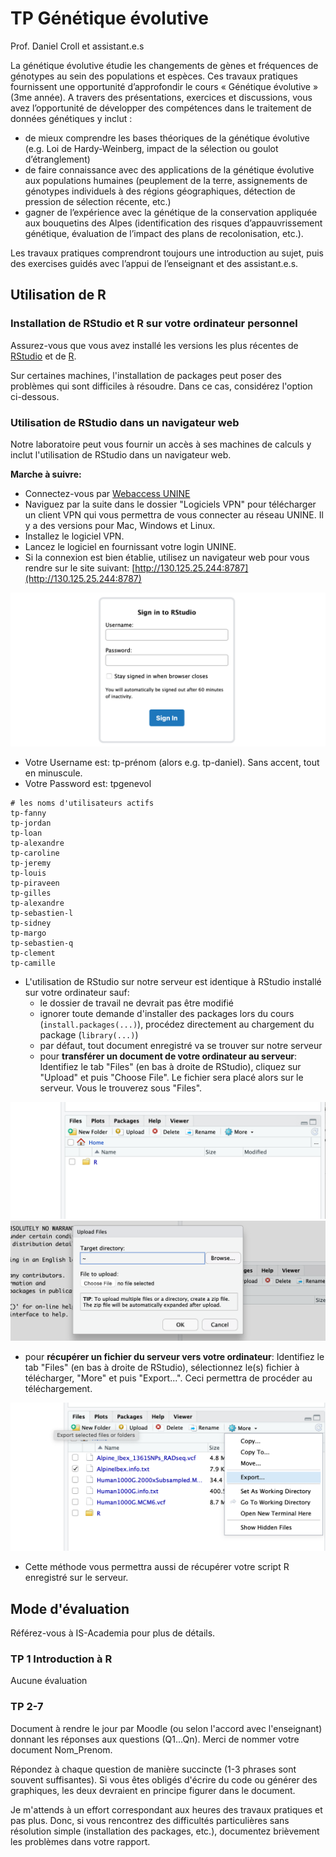 # TP Génétique évolutive

Prof. Daniel Croll et assistant.e.s

La génétique évolutive étudie les changements de gènes et fréquences de génotypes au sein des populations et espèces. Ces travaux pratiques fournissent une opportunité d’approfondir le cours « Génétique évolutive » (3me année). A travers des présentations, exercices et discussions, vous avez l’opportunité de développer des compétences dans le traitement de données génétiques y inclut :
- de mieux comprendre les bases théoriques de la génétique évolutive (e.g. Loi de Hardy-Weinberg, impact de la sélection ou goulot d’étranglement)
- de faire connaissance avec des applications de la génétique évolutive aux populations humaines (peuplement de la terre, assignements de génotypes individuels à des régions géographiques, détection de pression de sélection récente, etc.)
- gagner de l’expérience avec la génétique de la conservation appliquée aux bouquetins des Alpes (identification des risques d’appauvrissement génétique, évaluation de l’impact des plans de recolonisation, etc.).

Les travaux pratiques comprendront toujours une introduction au sujet, puis des exercises guidés avec l’appui de l’enseignant et des assistant.e.s.


## Utilisation de R

### Installation de RStudio et R sur votre ordinateur personnel

Assurez-vous que vous avez installé les versions les plus récentes de [RStudio](https://rstudio.com/products/rstudio/download) et de [R](https://stat.ethz.ch/CRAN/).

Sur certaines machines, l'installation de packages peut poser des problèmes qui sont difficiles à résoudre. Dans ce cas, considérez l'option ci-dessous.

### Utilisation de RStudio dans un navigateur web

Notre laboratoire peut vous fournir un accès à ses machines de calculs y inclut l'utilisation de RStudio dans un navigateur web.

**Marche à suivre:**  
- Connectez-vous par [Webaccess UNINE](https://webaccess.unine.ch)  
- Naviguez par la suite dans le dossier "Logiciels VPN" pour télécharger un client VPN qui vous permettra de vous connecter au réseau UNINE. Il y a des versions pour Mac, Windows et Linux.  
- Installez le logiciel VPN.  
- Lancez le logiciel en fournissant votre login UNINE.  
- Si la connexion est bien établie, utilisez un navigateur web pour vous rendre sur le site suivant: [http://130.125.25.244:8787](http://130.125.25.244:8787)  

![](./images/image_1.png)

- Votre Username est: tp-prénom (alors e.g. tp-daniel). Sans accent, tout en minuscule. 
- Votre Password est: tpgenevol   

```
# les noms d'utilisateurs actifs
tp-fanny
tp-jordan
tp-loan
tp-alexandre
tp-caroline
tp-jeremy
tp-louis
tp-piraveen
tp-gilles
tp-alexandre
tp-sebastien-l
tp-sidney
tp-margo
tp-sebastien-q
tp-clement
tp-camille
```

- L'utilisation de RStudio sur notre serveur est identique à RStudio installé sur votre ordinateur sauf:
  - le dossier de travail ne devrait pas être modifié
  - ignorer toute demande d'installer des packages lors du cours (`install.packages(...)`), procédez directement au chargement du package (`library(...)`)
  - par défaut, tout document enregistré va se trouver sur notre serveur
  - pour **transférer un document de votre ordinateur au serveur**: Identifiez le tab "Files" (en bas à droite de RStudio), cliquez sur "Upload" et puis "Choose File". Le fichier sera placé alors sur le serveur. Vous le trouverez sous "Files".

![](./images/image_2.png)  
![](./images/image_3.png)  

  - pour **récupérer un fichier du serveur vers votre ordinateur**: Identifiez le tab "Files" (en bas à droite de RStudio), sélectionnez le(s) fichier à télécharger, "More" et puis "Export...". Ceci permettra de procéder au téléchargement.

![](./images/image_4.png)  

  - Cette méthode vous permettra aussi de récupérer votre script R enregistré sur le serveur.
  
  	
## Mode d'évaluation

Référez-vous à IS-Academia pour plus de détails.

### TP 1 Introduction à R

Aucune évaluation

### TP 2-7

Document à rendre le jour par Moodle (ou selon l'accord avec l'enseignant) donnant les réponses aux questions (Q1...Qn). Merci de nommer votre document Nom_Prenom.

Répondez à chaque question de manière succincte (1-3 phrases sont souvent suffisantes). Si vous êtes obligés d'écrire du code ou générer des graphiques, les deux devraient en principe figurer dans le document.

Je m'attends à un effort correspondant aux heures des travaux pratiques et pas plus. Donc, si vous rencontrez des difficultés particulières sans résolution simple (installation des packages, etc.), documentez brièvement les problèmes dans votre rapport.
